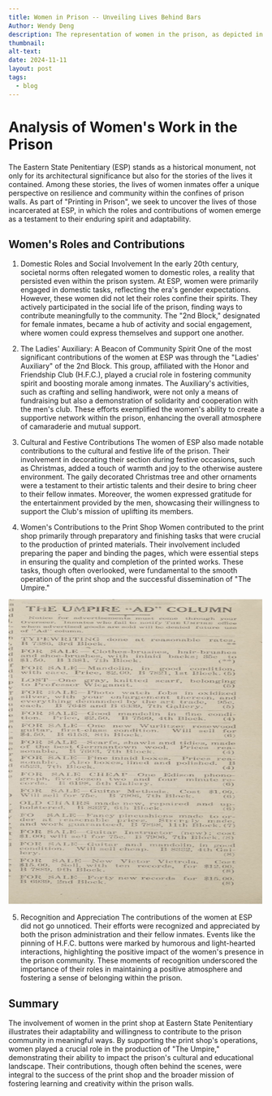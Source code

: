 ```yaml
---
title: Women in Prison -- Unveiling Lives Behind Bars
Author: Wendy Deng
description: The representation of women in the prison, as depicted in "The Umpire," highlights their roles and contributions within the Eastern State Penitentiary (ESP). Although women were not directly involved in the print shop or the production of "The Umpire," they played significant roles in the prison's social and domestic spheres.
thumbnail: 
alt-text: 
date: 2024-11-11
layout: post
tags:
  - blog
---
```


# Analysis of Women's Work in the Prison

The Eastern State Penitentiary (ESP) stands as a historical monument, not only for its architectural significance but also for the stories of the lives it contained. Among these stories, the lives of women inmates offer a unique perspective on resilience and community within the confines of prison walls. As part of "Printing in Prison", we seek to uncover the lives of those incarcerated at ESP, in which the roles and contributions of women emerge as a testament to their enduring spirit and adaptability.

## Women's Roles and Contributions

1. Domestic Roles and Social Involvement
  In the early 20th century, societal norms often relegated women to domestic roles, a reality that persisted even within the prison system. At ESP, women were primarily engaged in domestic tasks, reflecting the era's gender expectations. However, these women did not let their roles confine their spirits. They actively participated in the social life of the prison, finding ways to contribute meaningfully to the community. The "2nd Block," designated for female inmates, became a hub of activity and social engagement, where women could express themselves and support one another.

2. The Ladies' Auxiliary: A Beacon of Community Spirit
  One of the most significant contributions of the women at ESP was through the "Ladies' Auxiliary" of the 2nd Block. This group, affiliated with the Honor and Friendship Club (H.F.C.), played a crucial role in fostering community spirit and boosting morale among inmates. The Auxiliary's activities, such as crafting and selling handiwork, were not only a means of fundraising but also a demonstration of solidarity and cooperation with the men's club. These efforts exemplified the women's ability to create a supportive network within the prison, enhancing the overall atmosphere of camaraderie and mutual support.

3. Cultural and Festive Contributions
  The women of ESP also made notable contributions to the cultural and festive life of the prison. Their involvement in decorating their section during festive occasions, such as Christmas, added a touch of warmth and joy to the otherwise austere environment. The gaily decorated Christmas tree and other ornaments were a testament to their artistic talents and their desire to bring cheer to their fellow inmates. Moreover, the women expressed gratitude for the entertainment provided by the men, showcasing their willingness to support the Club's mission of uplifting its members.

4. Women's Contributions to the Print Shop
  Women contributed to the print shop primarily through preparatory and finishing tasks that were crucial to the production of printed materials. Their involvement included preparing the paper and binding the pages, which were essential steps in ensuring the quality and completion of the printed works. These tasks, though often overlooked, were fundamental to the smooth operation of the print shop and the successful dissemination of "The Umpire."

  <img src="/assets/img/wendy-print-shop.png" alt="Umpire Ad Column" width="500" height="600">

5. Recognition and Appreciation
  The contributions of the women at ESP did not go unnoticed. Their efforts were recognized and appreciated by both the prison administration and their fellow inmates. Events like the pinning of H.F.C. buttons were marked by humorous and light-hearted interactions, highlighting the positive impact of the women's presence in the prison community. These moments of recognition underscored the importance of their roles in maintaining a positive atmosphere and fostering a sense of belonging within the prison.

## Summary
The involvement of women in the print shop at Eastern State Penitentiary illustrates their adaptability and willingness to contribute to the prison community in meaningful ways. By supporting the print shop's operations, women played a crucial role in the production of "The Umpire," demonstrating their ability to impact the prison's cultural and educational landscape. Their contributions, though often behind the scenes, were integral to the success of the print shop and the broader mission of fostering learning and creativity within the prison walls.
